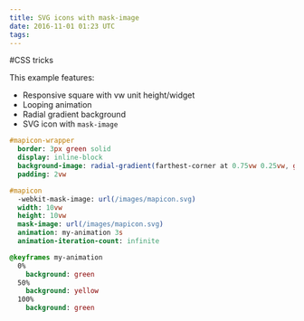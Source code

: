 ```yaml
---
title: SVG icons with mask-image
date: 2016-11-01 01:23 UTC
tags:
---
```


#CSS tricks

This example features:

- Responsive square with vw unit height/widget
- Looping animation
- Radial gradient background
- SVG icon with `mask-image`


<div id="mapicon-wrapper">
  <div id="mapicon">

  </div>
</div>

```sass
#mapicon-wrapper
  border: 3px green solid
  display: inline-block
  background-image: radial-gradient(farthest-corner at 0.75vw 0.25vw, green 0%, yellow 100%)
  padding: 2vw

#mapicon
  -webkit-mask-image: url(/images/mapicon.svg)
  width: 10vw
  height: 10vw
  mask-image: url(/images/mapicon.svg)
  animation: my-animation 3s
  animation-iteration-count: infinite

@keyframes my-animation
  0%
    background: green
  50%
    background: yellow
  100%
    background: green
```
